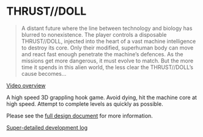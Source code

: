 # THRUST//DOLL

> A distant future where the line between technology and biology has blurred to nonexistence. The player controls a disposable THRUST//DOLL, injected into the heart of a vast machine intelligence to destroy its core. Only their modified, superhuman body can move and react fast enough penetrate the machine’s defences. As the missions get more dangerous, it must evolve to match. But the more time it spends in this alien world, the less clear the THRUST//DOLL’s cause becomes…

[Video overview](https://www.youtube.com/watch?v=4wXwt0_iSUU)

A high speed 3D grappling hook game. Avoid dying, hit the machine core at high speed. Attempt to complete levels as quickly as possible.

Please see the [full design document](https://canmom.art/programming/gamedev/mastered/game-design-document) for more information.

[Super-detailed development log](https://canmom.art/programming/gamedev/thrust-doll/)
